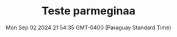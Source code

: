 ---
title: Teste parmeginaa
date: Mon Sep 02 2024 21:54:35 GMT-0400 (Paraguay Standard Time)
price: 43
portion: 2
rating: NaN
acompanhamentos: Arroz,Batata Frita,Mandioca
rating_carne: 1
rating_molho: 2
rating_acompanhamentos: 1
rating_maisvalia: 2
rating_restaurant: 2
description: undefined
images: [http://res.cloudinary.com/boloko/image/upload/v1725328515/furushow5/parmegianologo/Blink-Bootanimation_o6ryqt.gif]
---